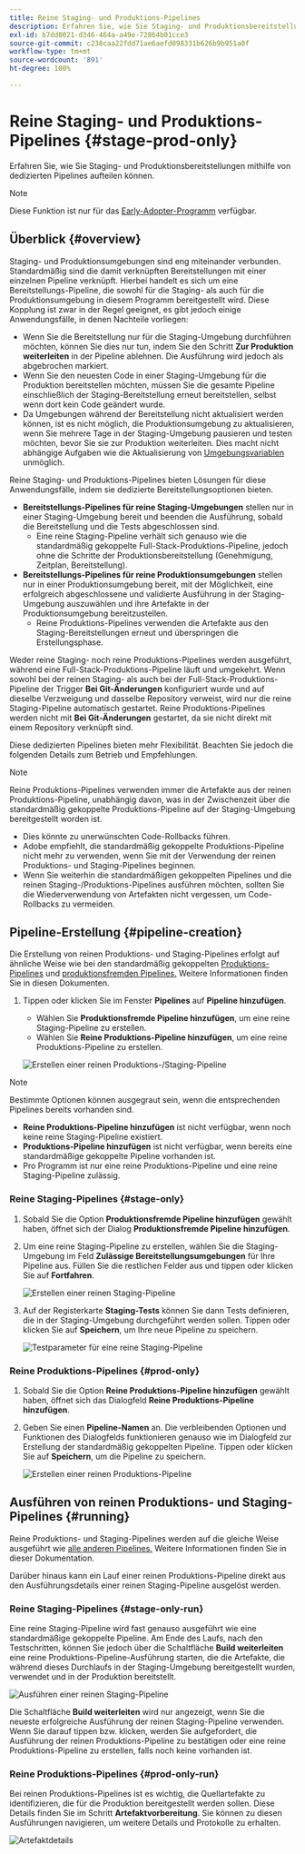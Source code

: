 ```yaml
---
title: Reine Staging- und Produktions-Pipelines
description: Erfahren Sie, wie Sie Staging- und Produktionsbereitstellungen mithilfe von dedizierten Pipelines aufteilen können.
exl-id: b7dd0021-d346-464a-a49e-72864b01cce3
source-git-commit: c238caa22fdd71ae6aefd098331b626b9b951a0f
workflow-type: tm+mt
source-wordcount: '891'
ht-degree: 100%

---
```


# Reine Staging- und Produktions-Pipelines {#stage-prod-only}

Erfahren Sie, wie Sie Staging- und Produktionsbereitstellungen mithilfe von dedizierten Pipelines aufteilen können.

>[!NOTE]
>
>Diese Funktion ist nur für das [Early-Adopter-Programm](/help/release-notes/current.md#early-adoption) verfügbar.

## Überblick {#overview}

Staging- und Produktionsumgebungen sind eng miteinander verbunden. Standardmäßig sind die damit verknüpften Bereitstellungen mit einer einzelnen Pipeline verknüpft. Hierbei handelt es sich um eine Bereitstellungs-Pipeline, die sowohl für die Staging- als auch für die Produktionsumgebung in diesem Programm bereitgestellt wird. Diese Kopplung ist zwar in der Regel geeignet, es gibt jedoch einige Anwendungsfälle, in denen Nachteile vorliegen:

* Wenn Sie die Bereitstellung nur für die Staging-Umgebung durchführen möchten, können Sie dies nur tun, indem Sie den Schritt **Zur Produktion weiterleiten** in der Pipeline ablehnen. Die Ausführung wird jedoch als abgebrochen markiert.
* Wenn Sie den neuesten Code in einer Staging-Umgebung für die Produktion bereitstellen möchten, müssen Sie die gesamte Pipeline einschließlich der Staging-Bereitstellung erneut bereitstellen, selbst wenn dort kein Code geändert wurde.
* Da Umgebungen während der Bereitstellung nicht aktualisiert werden können, ist es nicht möglich, die Produktionsumgebung zu aktualisieren, wenn Sie mehrere Tage in der Staging-Umgebung pausieren und testen möchten, bevor Sie sie zur Produktion weiterleiten. Dies macht nicht abhängige Aufgaben wie die Aktualisierung von [Umgebungsvariablen](/help/getting-started/build-environment.md#environment-variables) unmöglich.

Reine Staging- und Produktions-Pipelines bieten Lösungen für diese Anwendungsfälle, indem sie dedizierte Bereitstellungsoptionen bieten.

* **Bereitstellungs-Pipelines für reine Staging-Umgebungen** stellen nur in einer Staging-Umgebung bereit und beenden die Ausführung, sobald die Bereitstellung und die Tests abgeschlossen sind.
   * Eine reine Staging-Pipeline verhält sich genauso wie die standardmäßig gekoppelte Full-Stack-Produktions-Pipeline, jedoch ohne die Schritte der Produktionsbereitstellung (Genehmigung, Zeitplan, Bereitstellung).
* **Bereitstellungs-Pipelines für reine Produktionsumgebungen** stellen nur in einer Produktionsumgebung bereit, mit der Möglichkeit, eine erfolgreich abgeschlossene und validierte Ausführung in der Staging-Umgebung auszuwählen und ihre Artefakte in der Produktionsumgebung bereitzustellen.
   * Reine Produktions-Pipelines verwenden die Artefakte aus den Staging-Bereitstellungen erneut und überspringen die Erstellungsphase.

Weder reine Staging- noch reine Produktions-Pipelines werden ausgeführt, während eine Full-Stack-Produktions-Pipeline läuft und umgekehrt. Wenn sowohl bei der reinen Staging- als auch bei der Full-Stack-Produktions-Pipeline der Trigger **Bei Git-Änderungen** konfiguriert wurde und auf dieselbe Verzweigung und dasselbe Repository verweist, wird nur die reine Staging-Pipeline automatisch gestartet. Reine Produktions-Pipelines werden nicht mit **Bei Git-Änderungen** gestartet, da sie nicht direkt mit einem Repository verknüpft sind.

Diese dedizierten Pipelines bieten mehr Flexibilität. Beachten Sie jedoch die folgenden Details zum Betrieb und Empfehlungen.

>[!NOTE]
>
>Reine Produktions-Pipelines verwenden immer die Artefakte aus der reinen Produktions-Pipeline, unabhängig davon, was in der Zwischenzeit über die standardmäßig gekoppelte Produktions-Pipeline auf der Staging-Umgebung bereitgestellt worden ist.
>
>* Dies könnte zu unerwünschten Code-Rollbacks führen.
>* Adobe empfiehlt, die standardmäßig gekoppelte Produktions-Pipeline nicht mehr zu verwenden, wenn Sie mit der Verwendung der reinen Produktions- und Staging-Pipelines beginnen.
>* Wenn Sie weiterhin die standardmäßigen gekoppelten Pipelines und die reinen Staging-/Produktions-Pipelines ausführen möchten, sollten Sie die Wiederverwendung von Artefakten nicht vergessen, um Code-Rollbacks zu vermeiden.

## Pipeline-Erstellung {#pipeline-creation}

Die Erstellung von reinen Produktions- und Staging-Pipelines erfolgt auf ähnliche Weise wie bei den standardmäßig gekoppelten [Produktions-Pipelines](/help/using/production-pipelines.md) und [produktionsfremden Pipelines.](/help/using/non-production-pipelines.md) Weitere Informationen finden Sie in diesen Dokumenten.

1. Tippen oder klicken Sie im Fenster **Pipelines** auf **Pipeline hinzufügen**.

   * Wählen Sie **Produktionsfremde Pipeline hinzufügen**, um eine reine Staging-Pipeline zu erstellen.
   * Wählen Sie **Reine Produktions-Pipeline hinzufügen**, um eine reine Produktions-Pipeline zu erstellen.

   ![Erstellen einer reinen Produktions-/Staging-Pipeline](/help/assets/configure-pipelines/prod-stage-pipelines.png)

>[!NOTE]
>
>Bestimmte Optionen können ausgegraut sein, wenn die entsprechenden Pipelines bereits vorhanden sind.
>
>* **Reine Produktions-Pipeline hinzufügen** ist nicht verfügbar, wenn noch keine reine Staging-Pipeline existiert.
>* **Produktions-Pipeline hinzufügen** ist nicht verfügbar, wenn bereits eine standardmäßige gekoppelte Pipeline vorhanden ist.
>* Pro Programm ist nur eine reine Produktions-Pipeline und eine reine Staging-Pipeline zulässig.

### Reine Staging-Pipelines {#stage-only}

1. Sobald Sie die Option **Produktionsfremde Pipeline hinzufügen** gewählt haben, öffnet sich der Dialog **Produktionsfremde Pipeline hinzufügen**.
1. Um eine reine Staging-Pipeline zu erstellen, wählen Sie die Staging-Umgebung im Feld **Zulässige Bereitstellungsumgebungen** für Ihre Pipeline aus. Füllen Sie die restlichen Felder aus und tippen oder klicken Sie auf **Fortfahren**.

   ![Erstellen einer reinen Staging-Pipeline](/help/assets/configure-pipelines/stage-only.png)

1. Auf der Registerkarte **Staging-Tests** können Sie dann Tests definieren, die in der Staging-Umgebung durchgeführt werden sollen. Tippen oder klicken Sie auf **Speichern**, um Ihre neue Pipeline zu speichern.

   ![Testparameter für eine reine Staging-Pipeline](/help/assets/configure-pipelines/stage-only-test.png)

### Reine Produktions-Pipelines {#prod-only}

1. Sobald Sie die Option **Reine Produktions-Pipeline hinzufügen** gewählt haben, öffnet sich das Dialogfeld **Reine Produktions-Pipeline hinzufügen**.
1. Geben Sie einen **Pipeline-Namen** an. Die verbleibenden Optionen und Funktionen des Dialogfelds funktionieren genauso wie im Dialogfeld zur Erstellung der standardmäßig gekoppelten Pipeline. Tippen oder klicken Sie auf **Speichern**, um die Pipeline zu speichern.

   ![Erstellen einer reinen Produktions-Pipeline](/help/assets/configure-pipelines/prod-only-pipeline.png)

## Ausführen von reinen Produktions- und Staging-Pipelines {#running}

Reine Produktions- und Staging-Pipelines werden auf die gleiche Weise ausgeführt wie [alle anderen Pipelines.](/help/using/managing-pipelines.md#running-pipelines) Weitere Informationen finden Sie in dieser Dokumentation.

Darüber hinaus kann ein Lauf einer reinen Produktions-Pipeline direkt aus den Ausführungsdetails einer reinen Staging-Pipeline ausgelöst werden.

### Reine Staging-Pipelines {#stage-only-run}

Eine reine Staging-Pipeline wird fast genauso ausgeführt wie eine standardmäßige gekoppelte Pipeline. Am Ende des Laufs, nach den Testschritten, können Sie jedoch über die Schaltfläche **Build weiterleiten** eine reine Produktions-Pipeline-Ausführung starten, die die Artefakte, die während dieses Durchlaufs in der Staging-Umgebung bereitgestellt wurden, verwendet und in der Produktion bereitstellt.

![Ausführen einer reinen Staging-Pipeline](/help/assets/configure-pipelines/stage-only-pipeline-run.png)

Die Schaltfläche **Build weiterleiten** wird nur angezeigt, wenn Sie die neueste erfolgreiche Ausführung der reinen Staging-Pipeline verwenden. Wenn Sie darauf tippen bzw. klicken, werden Sie aufgefordert, die Ausführung der reinen Produktions-Pipeline zu bestätigen oder eine reine Produktions-Pipeline zu erstellen, falls noch keine vorhanden ist.

### Reine Produktions-Pipelines {#prod-only-run}

Bei reinen Produktions-Pipelines ist es wichtig, die Quellartefakte zu identifizieren, die für die Produktion bereitgestellt werden sollen. Diese Details finden Sie im Schritt **Artefaktvorbereitung**. Sie können zu diesen Ausführungen navigieren, um weitere Details und Protokolle zu erhalten.

![Artefaktdetails](/help/assets/configure-pipelines/prod-only-pipeline-run.png)
